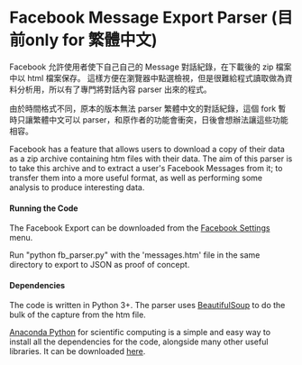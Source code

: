 # Facebook Message Export Parser (目前only for 繁體中文)

Facebook 允許使用者使下自己自己的 Message 對話紀錄，在下載後的 zip 檔案中以 html 檔案保存。
這樣方便在瀏覽器中點選檢視，但是很難給程式讀取做為資料分析用，所以有了專門將對話內容 parser 出來的程式。

由於時間格式不同，原本的版本無法 parser 繁體中文的對話紀錄，這個 fork 暫時只讓繁體中文可以 parser，和原作者的功能會衝突，日後會想辦法讓這些功能相容。

Facebook has a feature that allows users to download a copy of their data as a zip archive containing htm files with their data. The aim of this parser is to take this archive and to extract a user's Facebook Messages from it; to transfer them into a more useful format, as well as performing some analysis to produce interesting data.


#### Running the Code
The Facebook Export can be downloaded from  the [Facebook Settings](https://www.facebook.com/settings) menu. 

Run "python fb_parser.py" with the 'messages.htm' file in the same directory to export to JSON as proof of concept.

#### Dependencies
The code is written in Python 3+. The parser uses [BeautifulSoup](http://www.crummy.com/software/BeautifulSoup/) to do the bulk of the capture from the htm file.

[Anaconda Python](https://store.continuum.io/cshop/anaconda/) for scientific computing is a simple and easy way to install all the dependencies for the code, alongside many other useful libraries. It can be downloaded [here](http://continuum.io/downloads).
